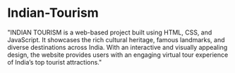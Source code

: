 # Indian-Tourism
"INDIAN TOURISM is a web-based project built using HTML, CSS, and JavaScript. It showcases the rich cultural heritage, famous landmarks, and diverse destinations across India. With an interactive and visually appealing design, the website provides users with an engaging virtual tour experience of India’s top tourist attractions."
